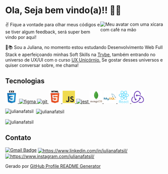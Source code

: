 # Ola, Seja bem vindo(a)!! 🤘🏽
<img 
     align="right"
     style=""
     width="40%"
     src="https://github.com/julianafatsil/julianafatsil/blob/master/img/avatar.png?raw=true"
     alt="Meu avatar com uma xícara com café na mão"/>
<p> ✌️ Fique a vontade para olhar meus códigos e se tiver algum feedback, será super bem vindo por aqui! 
</p>

<p> 🚀📚 Sou a Juliana, no momento estou estudando Desenvolvimento Web Full Stack e aperfeiçoando minhas Soft Skills na <a href="https://www.betrybe.com/">Trybe</a>, também entrando no universo de UX/UI com o curso <a href="https://www.uxunicornio.vip"/>UX Unicórnio.</a> Se gostar desses universos e quiser conversar sobre, me chama!  
</p>  
 
## Tecnologias
  
<p align="left">
    <a href="https://www.w3schools.com/css/"
       target="_blank">
        <img src="https://raw.githubusercontent.com/devicons/devicon/master/icons/css3/css3-original-wordmark.svg"
             alt="css3"
             width="40"
             height="40"/> 
    </a>
    <a href="https://www.figma.com/" target="_blank">
        <img
             src="https://www.vectorlogo.zone/logos/figma/figma-icon.svg"
             alt="figma"
             width="40"
             height="40"/> 
    </a>
    <a href="https://git-scm.com/"
       target="_blank">
        <img
             src="https://www.vectorlogo.zone/logos/git-scm/git-scm-icon.svg"
             alt="git"
             width="40"
             height="40"/> 
    </a> 
    <a href="https://www.w3.org/html/"
       target="_blank">
        <img
             src="https://raw.githubusercontent.com/devicons/devicon/master/icons/html5/html5-original-wordmark.svg"
             alt="html5"
             width="40"
             height="40"/> 
    </a>
    <a href="https://developer.mozilla.org/en-US/docs/Web/JavaScript"
       target="_blank">
        <img
             src="https://raw.githubusercontent.com/devicons/devicon/master/icons/javascript/javascript-original.svg"
             alt="javascript" width="40" height="40"/>
    </a> 
    <a href="https://jestjs.io" target="_blank">
        <img src="https://www.vectorlogo.zone/logos/jestjsio/jestjsio-icon.svg"
             alt="jest"
             width="40"
             height="40"/>
    </a> 
    <a href="https://www.mongodb.com/"
       target="_blank">
        <img src="https://raw.githubusercontent.com/devicons/devicon/master/icons/mongodb/mongodb-original-wordmark.svg"
             alt="mongodb"
             width="40"
             height="40"/>
    </a>
    <a href="https://www.mysql.com/"
       target="_blank">
        <img
             src="https://raw.githubusercontent.com/devicons/devicon/master/icons/mysql/mysql-original-wordmark.svg"
             alt="mysql"
             width="40"
             height="40"/>
    </a> 
    <a href="https://reactjs.org/"
       target="_blank">
        <img
             src="https://raw.githubusercontent.com/devicons/devicon/master/icons/react/react-original-wordmark.svg"
             alt="react"
             width="40"
             height="40"/> 
    </a> 
    <a href="https://redux.js.org"
       target="_blank">
        <img
             src="https://raw.githubusercontent.com/devicons/devicon/master/icons/redux/redux-original.svg"
             alt="redux"
             width="40"
             height="40"/> 
    </a> 
</p>

<p>
    <img
         align="left"
         src="https://github-readme-stats.vercel.app/api/top-langs?username=julianafatsil&show_icons=true&locale=en&layout=compact"
         alt="julianafatsil" />
</p>

<p>&nbsp;
    <img
         align="center"
         src="https://github-readme-stats.vercel.app/api?username=julianafatsil&show_icons=true&locale=en"
         alt="julianafatsil" />
</p>

<p>
    <img
         align="center"
         src="https://github-readme-streak-stats.herokuapp.com/?user=julianafatsil&"
         alt="julianafatsil" />
</p>


 ## Contato
[![Gmail Badge](https://img.shields.io/badge/-Gmail-c14438?style=flat-square&logo=Gmail&logoColor=white&link=mailto:julianafatsil@gmail.com)](mailto:julianafatsil@gmail.com)
 <a href="https://linkedin.com/in/julianafatsil/"
    target="blank">
     <img 
          align="center"
          src="https://raw.githubusercontent.com/rahuldkjain/github-profile-readme-generator/master/src/images/icons/Social/linked-in-alt.svg" 
          alt="https://www.linkedin.com/in/julianafatsil/"
          height="30"
          width="40"
      />
</a>
<a href="https://instagram.com/julianafatsil/"
   target="blank">
     <img
          align="center"
          src="https://raw.githubusercontent.com/rahuldkjain/github-profile-readme-generator/master/src/images/icons/Social/instagram.svg" 
          alt="https://www.instagram.com/julianafatsil/"
          height="30"
          width="40"
     />
</a>


Gerado por [GitHub Profile README Generator](https://rahuldkjain.github.io/gh-profile-readme-generator/)


